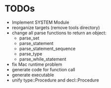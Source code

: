 # TODOs

* Implement SYSTEM Module
* reorganize targets (remove tools directory)
* change all parse functions to return an object:
  * parse_set
  * parse_statement
  * parse_statement_sequence
  * parse_type
  * parse_while_statement
* fix Mac runtime problem
* generate code for function call
* generate executable
* unify type::Procedure and decl::Procedure